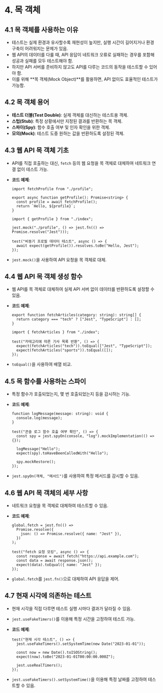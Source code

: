 # 4. 목 객체

## 4.1 목 객체를 사용하는 이유

- 테스트는 실제 환경과 유사할수록 재현성이 높지만, 실행 시간이 길어지거나 환경 구축이 어려워지는 문제가 있음.
- 웹 API의 데이터를 다룰 때, API 응답이 네트워크 오류로 실패하는 경우를 포함해 성공과 실패를 모두 테스트해야 함.
- 하지만 API 서버를 준비하지 않고도 API를 다루는 코드의 동작을 테스트할 수 있어야 함.
- 이를 위해 **목 객체(Mock Object)**를 활용하면, API 없이도 효율적인 테스트가 가능함.

## 4.2 목 객체 용어

- **테스트 더블(Test Double)**: 실제 객체를 대신하는 테스트용 객체.
- **스텁(Stub)**: 특정 상황에서만 지정된 결과를 반환하는 목 객체.
- **스파이(Spy)**: 함수 호출 여부 및 인자 확인을 위한 객체.
- **모의(Mock)**: 테스트 도중 원하는 값을 반환하도록 설정된 객체.

## 4.3 웹 API 목 객체 기초

- API를 직접 호출하는 대신, `fetch` 등의 웹 요청을 목 객체로 대체하여 네트워크 연결 없이 테스트 가능.
- **코드 예제**:

  ```tsx
  import fetchProfile from "./profile";

  export async function getProfile(): Promise<string> {
    const profile = await fetchProfile();
    return `Hello, ${profile}`;
  }
  ```

  ```tsx
  import { getProfile } from "./index";

  jest.mock("./profile", () => jest.fn(() => Promise.resolve("Jest")));

  test("비동기 프로필 데이터 테스트", async () => {
    await expect(getProfile()).resolves.toBe("Hello, Jest");
  });
  ```

- `jest.mock()`을 사용하여 API 요청을 목 객체로 대체.

## 4.4 웹 API 목 객체 생성 함수

- 웹 API를 목 객체로 대체하여 실제 API 서버 없이 데이터를 반환하도록 설정할 수 있음.
- **코드 예제**:

  ```tsx
  export function fetchArticles(category: string): string[] {
    return category === "tech" ? ["Jest", "TypeScript"] : [];
  }
  ```

  ```tsx
  import { fetchArticles } from "./index";

  test("카테고리에 따른 기사 목록 반환", () => {
    expect(fetchArticles("tech")).toEqual(["Jest", "TypeScript"]);
    expect(fetchArticles("sports")).toEqual([]);
  });
  ```

- `toEqual()`을 사용하여 배열 비교.

## 4.5 목 함수를 사용하는 스파이

- 특정 함수가 호출되었는지, 몇 번 호출되었는지 등을 감시하는 기능.
- **코드 예제**:

  ```tsx
  function logMessage(message: string): void {
    console.log(message);
  }

  test("콘솔 로그 함수 호출 여부 확인", () => {
    const spy = jest.spyOn(console, "log").mockImplementation(() => {});

    logMessage("Hello");
    expect(spy).toHaveBeenCalledWith("Hello");

    spy.mockRestore();
  });
  ```

- `jest.spyOn(객체, "메서드")`를 사용하여 특정 메서드를 감시할 수 있음.

## 4.6 웹 API 목 객체의 세부 사항

- 네트워크 요청을 목 객체로 대체하여 테스트할 수 있음.
- **코드 예제**:

  ```tsx
  global.fetch = jest.fn(() =>
    Promise.resolve({
      json: () => Promise.resolve({ name: "Jest" }),
    })
  );

  test("fetch 요청 모킹", async () => {
    const response = await fetch("https://api.example.com");
    const data = await response.json();
    expect(data).toEqual({ name: "Jest" });
  });
  ```

- `global.fetch`를 `jest.fn()`으로 대체하여 API 응답을 제어.

## 4.7 현재 시각에 의존하는 테스트

- 현재 시각을 직접 다루면 테스트 실행 시마다 결과가 달라질 수 있음.
- `jest.useFakeTimers()`를 이용해 특정 시간을 고정하여 테스트 가능.
- **코드 예제**:

  ```tsx
  test("현재 시각 테스트", () => {
    jest.useFakeTimers().setSystemTime(new Date("2023-01-01"));

    const now = new Date().toISOString();
    expect(now).toBe("2023-01-01T00:00:00.000Z");

    jest.useRealTimers();
  });
  ```

- `jest.useFakeTimers().setSystemTime()`을 이용해 특정 날짜를 고정하여 테스트할 수 있음.
